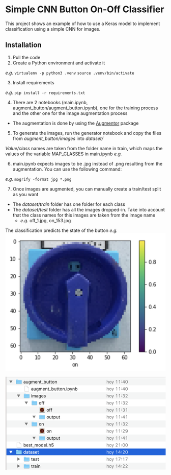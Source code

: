 # Simple CNN Button On-Off Classifier
This project shows an example of how to use a Keras model to implement classification using a simple CNN for images.

## Installation
1. Pull the code
2. Create a Python environment and activate it

*e.g.* 
`virtualenv -p python3 .venv`
`source .venv/bin/activate`

3. Install requirements

*e.g.*
`pip install -r requirements.txt`

4. There are 2 notebooks (main.ipynb, augment_button/augment_button.ipynb), one for the training process and the other one for the image augmentation process

- The augmentation is done by using the [Augmentor](https://github.com/mdbloice/Augmentor) package

5. To generate the images, run the generator notebook and copy the files from *augment_button/images* into *dataset/*

*Value/class* names are taken from the folder name in train, which maps the values of the variable MAP_CLASSES in main.ipynb
*e.g.*

6. main.ipynb expects images to be .jpg instead of .png resulting from the augmentation. You can use the following command:

*e.g.*
`mogrify -format jpg *.png`

7. Once images are augmented, you can manually create a train/test split as you want

- The *dataset/train* folder has one folder for each class
- The *dataset/test* folder has all the images dropped-in. Take into account that the class names for this images are taken from the image name
    - *e.g.* off_1.jpg, on_153.jpg

The classification predicts the state of the button
*e.g.*
![Reference](REFERENCIA.png)

![Folder structure](FOLDER_STRUCTURE.png)
